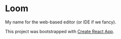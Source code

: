 # Loom

My name for the web-based editor (or IDE if we fancy).

This project was bootstrapped with [Create React App](https://github.com/facebook/create-react-app).

